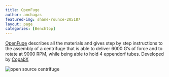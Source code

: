 ```yaml
---
title: OpenFuge
author: amchagas
featured-img: shane-rounce-205187
layout: page
categories: [Benchtop]
---
```


[OpenFuge](https://www.thingiverse.com/thing:151406) describes all the materials and gives step by step instructions to the assembly of a centrifuge that is able to deliver 6000 G’s of force and to rotate at 9000 RPM, while being able to hold 4 eppendorf tubes. Developed by [CopabX](https://www.thingiverse.com/CopabX/about)

![open source centrifuge](https://cdn.thingiverse.com/renders/a6/78/ad/86/8a/IMG_20130525_163428_preview_featured.jpg_ "OpenFuge")
